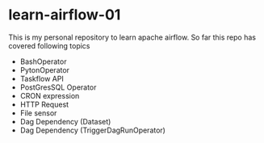 # learn-airflow-01
This is my personal repository to learn apache airflow. So far this repo has covered following topics 
- BashOperator
- PytonOperator
- Taskflow API
- PostGresSQL Operator
- CRON expression
- HTTP Request
- File sensor
- Dag Dependency (Dataset)
- Dag Dependency (TriggerDagRunOperator)
